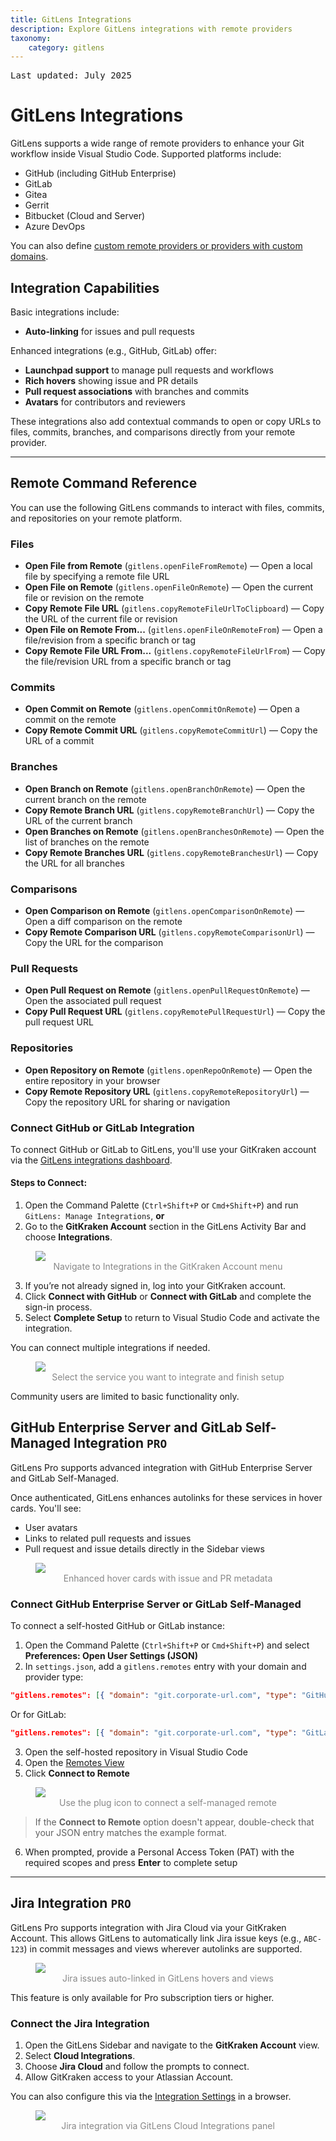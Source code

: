 ```yaml
---
title: GitLens Integrations
description: Explore GitLens integrations with remote providers
taxonomy:
    category: gitlens
---
```


<kbd>Last updated: July 2025</kbd>

# GitLens Integrations

GitLens supports a wide range of remote providers to enhance your Git workflow inside Visual Studio Code. Supported platforms include:

- GitHub (including GitHub Enterprise)
- GitLab
- Gitea
- Gerrit
- Bitbucket (Cloud and Server)
- Azure DevOps

You can also define [custom remote providers or providers with custom domains](/gitlens/settings/#remote-provider-integration-settings).

## Integration Capabilities

Basic integrations include:

- **Auto-linking** for issues and pull requests

Enhanced integrations (e.g., GitHub, GitLab) offer:

- **Launchpad support** to manage pull requests and workflows
- **Rich hovers** showing issue and PR details
- **Pull request associations** with branches and commits
- **Avatars** for contributors and reviewers

These integrations also add contextual commands to open or copy URLs to files, commits, branches, and comparisons directly from your remote provider.

---

## Remote Command Reference

You can use the following GitLens commands to interact with files, commits, and repositories on your remote platform.

### Files

- **Open File from Remote** (`gitlens.openFileFromRemote`) — Open a local file by specifying a remote file URL
- **Open File on Remote** (`gitlens.openFileOnRemote`) — Open the current file or revision on the remote
- **Copy Remote File URL** (`gitlens.copyRemoteFileUrlToClipboard`) — Copy the URL of the current file or revision
- **Open File on Remote From...** (`gitlens.openFileOnRemoteFrom`) — Open a file/revision from a specific branch or tag
- **Copy Remote File URL From...** (`gitlens.copyRemoteFileUrlFrom`) — Copy the file/revision URL from a specific branch or tag

### Commits

- **Open Commit on Remote** (`gitlens.openCommitOnRemote`) — Open a commit on the remote
- **Copy Remote Commit URL** (`gitlens.copyRemoteCommitUrl`) — Copy the URL of a commit

### Branches

- **Open Branch on Remote** (`gitlens.openBranchOnRemote`) — Open the current branch on the remote
- **Copy Remote Branch URL** (`gitlens.copyRemoteBranchUrl`) — Copy the URL of the current branch
- **Open Branches on Remote** (`gitlens.openBranchesOnRemote`) — Open the list of branches on the remote
- **Copy Remote Branches URL** (`gitlens.copyRemoteBranchesUrl`) — Copy the URL for all branches

### Comparisons

- **Open Comparison on Remote** (`gitlens.openComparisonOnRemote`) — Open a diff comparison on the remote
- **Copy Remote Comparison URL** (`gitlens.copyRemoteComparisonUrl`) — Copy the URL for the comparison

### Pull Requests

- **Open Pull Request on Remote** (`gitlens.openPullRequestOnRemote`) — Open the associated pull request
- **Copy Pull Request URL** (`gitlens.copyRemotePullRequestUrl`) — Copy the pull request URL

### Repositories

- **Open Repository on Remote** (`gitlens.openRepoOnRemote`) — Open the entire repository in your browser
- **Copy Remote Repository URL** (`gitlens.copyRemoteRepositoryUrl`) — Copy the repository URL for sharing or navigation


### Connect GitHub or GitLab Integration

To connect GitHub or GitLab to GitLens, you'll use your GitKraken account via the [GitLens integrations dashboard](https://gitkraken.dev/settings/integrations?source=help_center&product=gitlens).

#### Steps to Connect:

1. Open the Command Palette (`Ctrl+Shift+P` or `Cmd+Shift+P`) and run `GitLens: Manage Integrations`, **or**
2. Go to the **GitKraken Account** section in the GitLens Activity Bar and choose **Integrations**.

<figure>
  <img src="/wp-content/uploads/gl-connect-remote-integration.png" srcset="/wp-content/uploads/gl-connect-remote-integration@2x.png" class="help-center-img img-bordered">
  <figcaption style="text-align:center; color:#888">Navigate to Integrations in the GitKraken Account menu</figcaption>
</figure>

3. If you’re not already signed in, log into your GitKraken account.
4. Click **Connect with GitHub** or **Connect with GitLab** and complete the sign-in process.
5. Select **Complete Setup** to return to Visual Studio Code and activate the integration.

You can connect multiple integrations if needed.

<figure>
  <img src="/wp-content/uploads/gl-connect-remote-integration-manager.png" class="help-center-img img-bordered">
  <figcaption style="text-align:center; color:#888">Select the service you want to integrate and finish setup</figcaption>
</figure>

<div class='callout callout--warning'>
  <p>Community users are limited to basic functionality only.</p>
</div>

## GitHub Enterprise Server and GitLab Self-Managed Integration `PRO`

GitLens Pro supports advanced integration with GitHub Enterprise Server and GitLab Self-Managed.

Once authenticated, GitLens enhances autolinks for these services in hover cards. You'll see:

- User avatars
- Links to related pull requests and issues
- Pull request and issue details directly in the Sidebar views

<figure>
  <img src="/wp-content/uploads/gitlab-github-integration.png" class="help-center-img img-bordered">
  <figcaption style="text-align:center; color:#888">Enhanced hover cards with issue and PR metadata</figcaption>
</figure>

### Connect GitHub Enterprise Server or GitLab Self-Managed

To connect a self-hosted GitHub or GitLab instance:

1. Open the Command Palette (`Ctrl+Shift+P` or `Cmd+Shift+P`) and select **Preferences: Open User Settings (JSON)**
2. In `settings.json`, add a `gitlens.remotes` entry with your domain and provider type:

```json
"gitlens.remotes": [{ "domain": "git.corporate-url.com", "type": "GitHub" }]
```

Or for GitLab:

```json
"gitlens.remotes": [{ "domain": "git.corporate-url.com", "type": "GitLab" }]
```

3. Open the self-hosted repository in Visual Studio Code
4. Open the [Remotes View](/gitlens/side-bar/#remotes-view)
5. Click <i class="fa-solid fa-plug"></i> **Connect to Remote**

<figure>
  <img src="/wp-content/uploads/gl-connect-to-remote-ghe.png" class="help-center-img img-bordered">
  <figcaption style="text-align:center; color:#888">Use the plug icon to connect a self-managed remote</figcaption>
</figure>

> If the **Connect to Remote** option doesn't appear, double-check that your JSON entry matches the example format.

6. When prompted, provide a Personal Access Token (PAT) with the required scopes and press **Enter** to complete setup


***

## Jira Integration `PRO`

GitLens Pro supports integration with Jira Cloud via your GitKraken Account. This allows GitLens to automatically link Jira issue keys (e.g., `ABC-123`) in commit messages and views wherever autolinks are supported.

<figure>
  <img src="/wp-content/uploads/gl-jira-integration.png" class="help-center-img img-bordered">
  <figcaption style="text-align:center; color:#888">Jira issues auto-linked in GitLens hovers and views</figcaption>
</figure>

<div class='callout callout--warning'>
  <p>This feature is only available for Pro subscription tiers or higher.</p>
</div>

### Connect the Jira Integration

1. Open the GitLens Sidebar and navigate to the **GitKraken Account** view.
2. Select **Cloud Integrations**.
3. Choose **Jira Cloud** and follow the prompts to connect.
4. Allow GitKraken access to your Atlassian Account.

You can also configure this via the [Integration Settings](https://gitkraken.dev/settings/integrations?source=help_center&product=gitlens) in a browser.

<figure>
  <img src="/wp-content/uploads/gl-cloud-integrations.png" class="help-center-img img-bordered">
  <figcaption style="text-align:center; color:#888">Jira integration via GitLens Cloud Integrations panel</figcaption>
</figure>
